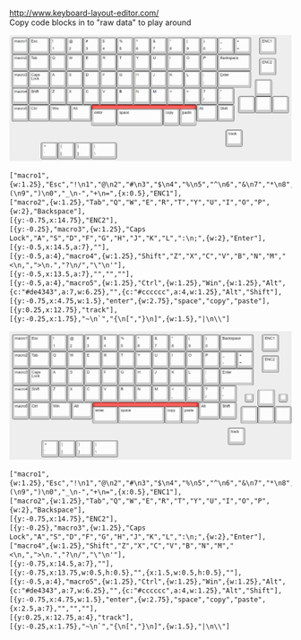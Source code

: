 http://www.keyboard-layout-editor.com/  
Copy code blocks in to "raw data" to play around

![Layouts/no_Mouse.png](https://github.com/MydriasisOneMillion/Kent_Keeb/blob/a86dca90580bc6bb3197a4320e52c35d0f6dc3dc/Layouts/no_Mouse.png)

```
["macro1",{w:1.25},"Esc","!\n1","@\n2","#\n3","$\n4","%\n5","^\n6","&\n7","*\n8","(\n9",")\n0","_\n-","+\n=",{x:0.5},"ENC1"],
["macro2",{w:1.25},"Tab","Q","W","E","R","T","Y","U","I","O","P",{w:2},"Backspace"],
[{y:-0.75,x:14.75},"ENC2"],
[{y:-0.25},"macro3",{w:1.25},"Caps Lock","A","S","D","F","G","H","J","K","L",":\n;",{w:2},"Enter"],
[{y:-0.5,x:14.5,a:7},""],
[{y:-0.5,a:4},"macro4",{w:1.25},"Shift","Z","X","C","V","B","N","M","<\n,",">\n.","?\n/","\"\n'"],
[{y:-0.5,x:13.5,a:7},"","",""],
[{y:-0.5,a:4},"macro5",{w:1.25},"Ctrl",{w:1.25},"Win",{w:1.25},"Alt",{c:"#de4343",a:7,w:6.25},"",{c:"#cccccc",a:4,w:1.25},"Alt","Shift"],
[{y:-0.75,x:4.75,w:1.5},"enter",{w:2.75},"space","copy","paste"],
[{y:0.25,x:12.75},"track"],
[{y:-0.25,x:1.75},"~\n`","{\n[","}\n]",{w:1.5},"|\n\\"]
```


![Layouts/Mouse.png](https://github.com/MydriasisOneMillion/Kent_Keeb/blob/8c223a59a868e9cae23a83dd8b2005636b7b6aa9/Layouts/Mouse.png)


```
["macro1",{w:1.25},"Esc","!\n1","@\n2","#\n3","$\n4","%\n5","^\n6","&\n7","*\n8","(\n9",")\n0","_\n-","+\n=",{x:0.5},"ENC1"],
["macro2",{w:1.25},"Tab","Q","W","E","R","T","Y","U","I","O","P",{w:2},"Backspace"],
[{y:-0.75,x:14.75},"ENC2"],
[{y:-0.25},"macro3",{w:1.25},"Caps Lock","A","S","D","F","G","H","J","K","L",":\n;",{w:2},"Enter"],
["macro4",{w:1.25},"Shift","Z","X","C","V","B","N","M","<\n,",">\n.","?\n/","\"\n'"],
[{y:-0.75,x:14.5,a:7},""],
[{y:-0.75,x:13.75,w:0.5,h:0.5},"",{x:1.5,w:0.5,h:0.5},""],
[{y:-0.5,a:4},"macro5",{w:1.25},"Ctrl",{w:1.25},"Win",{w:1.25},"Alt",{c:"#de4343",a:7,w:6.25},"",{c:"#cccccc",a:4,w:1.25},"Alt","Shift"],
[{y:-0.75,x:4.75,w:1.5},"enter",{w:2.75},"space","copy","paste",{x:2.5,a:7},"","",""],
[{y:0.25,x:12.75,a:4},"track"],
[{y:-0.25,x:1.75},"~\n`","{\n[","}\n]",{w:1.5},"|\n\\"]
```
